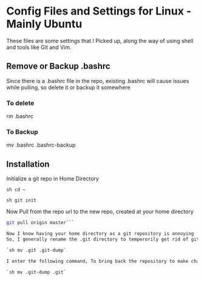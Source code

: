 # Config Files and Settings for Linux - Mainly Ubuntu

These files are some settings that I Picked up, along the way of using shell 
and tools like Git and Vim.

## Remove or Backup .bashrc
Since there is a .bashrc file in the repo, existing .bashrc will cause issues 
while pulling, so delete it or backup it somewhere

### To delete
rm .bashrc

### To Backup
mv .bashrc .bashrc-backup

## Installation

Initialize a git repo in Home Directory

`sh cd ~`

`sh git init`

Now Pull from the repo url to the new repo, created at your home directory

```sh git remote add origin git://github.com/sathishmanohar/Ubuntu-Settings.git
git pull origin master```

Now I know having your home directory as a git repository is annoying
So, I generally rename the .git directory to temperorily get rid of git

`sh mv .git .git-dump`

I enter the following command, To bring back the repository to make changes

`sh mv .git-dump .git`

